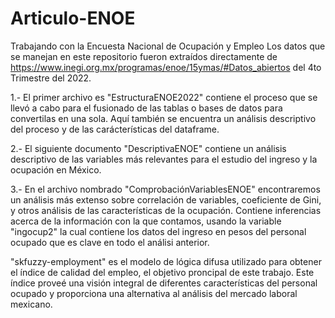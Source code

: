 # Articulo-ENOE
Trabajando con la Encuesta Nacional de Ocupación y Empleo
Los datos que se manejan en este repositorio fueron extraídos directamente de https://www.inegi.org.mx/programas/enoe/15ymas/#Datos_abiertos del 4to Trimestre del 2022.

1.- El primer archivo es "EstructuraENOE2022" contiene el proceso que se llevó a cabo para el fusionado de las tablas o bases de datos para convertilas en una sola. Aquí también se encuentra un análisis descriptivo del proceso y de las carácterísticas del dataframe.

2.- El siguiente documento "DescriptivaENOE" contiene un análisis descriptivo de las variables más relevantes para el estudio del ingreso y la ocupación en México.

3.- En el archivo nombrado "ComprobaciónVariablesENOE" encontraremos un análisis más extenso sobre correlación de variables, coeficiente de Gini, y otros análisis de las características de la ocupación. Contiene inferencias acerca de la información con la que contamos, usando la variable "ingocup2" la cual contiene los datos del ingreso en pesos del personal ocupado que es clave en todo el análisi anterior.

"skfuzzy-employment" es el modelo de lógica difusa utilizado para obtener el índice de calidad del empleo, el objetivo proncipal de este trabajo. Este índice proveé una visión integral de diferentes características del personal ocupado y proporciona una alternativa al análisis del mercado laboral mexicano.
